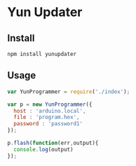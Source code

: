 # Yun Updater


## Install

`npm install yunupdater`

## Usage

```js
var YunProgrammer = require('./index');

var p = new YunProgrammer({
  host : 'arduino.local',
  file : 'program.hex',
  password : 'password1'
});

p.flash(function(err,output){
  console.log(output)
});
```


